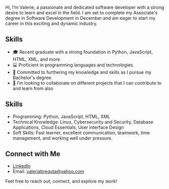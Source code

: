 
Hi, I’m Valerie, a passionate and dedicated software developer with a strong desire to learn and excel in the field. I am set to complete my Associate's degree in Software Development in December and am eager to start my career in this exciting and dynamic industry. 

## Skills
- 🎓 Recent graduate with a strong foundation in Python, JavaScript, HTML, XML, and more.
- 💻 Proficient in programming languages and technologies.
- 🌱 Committed to furthering my knowledge and skills as I pursue my Bachelor's degree.
- 💞️ I’m looking to collaborate on different projects that I can contribute to and learn from also 

## Skills
- Programming: Python, JavaScript, HTML, XML
- Technical Knowledge: Linux, Cybersecurity and Security, Database Applications, Cloud Essentials, User Interface Design
- Soft Skills: Fast learner, excellent communication, teamwork, time management, and working well under pressure.

## Connect with Me
- [LinkedIn](www.linkedin.com/in/valeria-breguta-84302219b)
- Email: valeriabreguta@yahoo.com

Feel free to reach out, connect, and explore my work!
